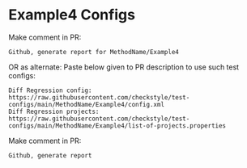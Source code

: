 # Example4 Configs
Make comment in PR:
```
Github, generate report for MethodName/Example4
```
OR as alternate:
Paste below given to PR description to use such test configs:
```
Diff Regression config: https://raw.githubusercontent.com/checkstyle/test-configs/main/MethodName/Example4/config.xml
Diff Regression projects: https://raw.githubusercontent.com/checkstyle/test-configs/main/MethodName/Example4/list-of-projects.properties
```
Make comment in PR:
```
Github, generate report
```
